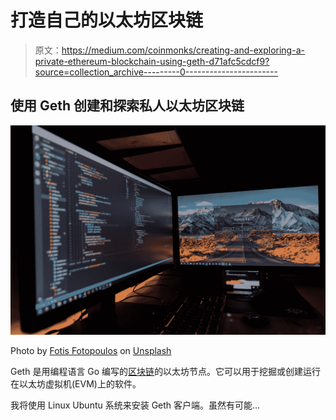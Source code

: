 # 打造自己的以太坊区块链

> 原文：<https://medium.com/coinmonks/creating-and-exploring-a-private-ethereum-blockchain-using-geth-d71afc5cdcf9?source=collection_archive---------0----------------------->

## 使用 Geth 创建和探索私人以太坊区块链

![](img/0f3f61b63a813080a6c8505e6f0c27e9.png)

Photo by [Fotis Fotopoulos](https://unsplash.com/@ffstop?utm_source=medium&utm_medium=referral) on [Unsplash](https://unsplash.com?utm_source=medium&utm_medium=referral)

Geth 是用编程语言 Go 编写的[区块链](https://blog.coincodecap.com/what-is-blockchain-a-simple-guide-for-dummies)的以太坊节点。它可以用于挖掘或创建运行在以太坊虚拟机(EVM)上的软件。

我将使用 Linux Ubuntu 系统来安装 Geth 客户端。虽然有可能…